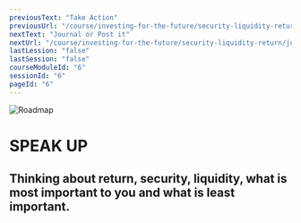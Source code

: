 ```yaml
---
previousText: "Take Action"
previousUrl: "/course/investing-for-the-future/security-liquidity-return/activities"
nextText: "Journal or Post it"
nextUrl: "/course/investing-for-the-future/security-liquidity-return/journal-or-post-it"
lastLession: "false"
lastSession: "false"
courseModuleId: "6"
sessionId: "6"
pageId: "6"
---
```



![Roadmap](/assets/img/lets-talk-about-it.png)
# SPEAK UP

## Thinking about return, security, liquidity, what is most important to you and what is least important. 
<sparkle-feed-post assignment-name="What is the best thing about investing money? The worst thing?" ></sparkle-feed-post>
